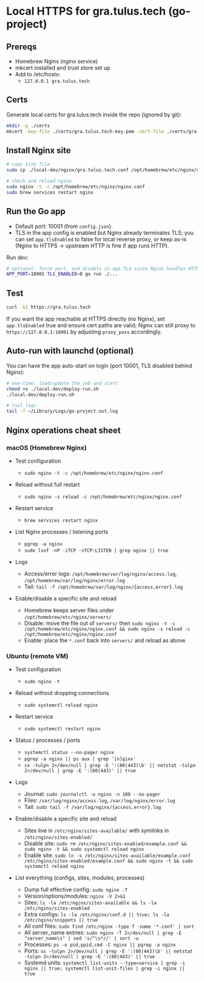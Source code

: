 # Local HTTPS for gra.tulus.tech (go-project)

## Prereqs
- Homebrew Nginx (nginx service)
- mkcert installed and trust store set up
- Add to /etc/hosts:
  - `127.0.0.1 gra.tulus.tech`

## Certs
Generate local certs for gra.tulus.tech inside the repo (ignored by git):

```zsh
mkdir -p ./certs
mkcert -key-file ./certs/gra.tulus.tech-key.pem -cert-file ./certs/gra.tulus.tech-cert.pem gra.tulus.tech localhost 127.0.0.1 ::1
```

## Install Nginx site

```zsh
# copy site file
sudo cp ./local-dev/nginx/gra.tulus.tech.conf /opt/homebrew/etc/nginx/servers/gra.tulus.tech.conf

# check and reload nginx
sudo nginx -t -c /opt/homebrew/etc/nginx/nginx.conf
sudo brew services restart nginx
```

## Run the Go app
- Default port: 10001 (from `config.json`).
- TLS in the app config is enabled but Nginx already terminates TLS; you can set `app.tlsEnabled` to false for local reverse proxy, or keep as-is (Nginx to HTTPS → upstream HTTP is fine if app runs HTTP).

Run dev:
```zsh
# optional: force port, and disable in-app TLS since Nginx handles HTTPS
APP_PORT=10001 TLS_ENABLED=0 go run ./...
```

## Test
```zsh
curl -kI https://gra.tulus.tech
```

If you want the app reachable at HTTPS directly (no Nginx), set `app.tlsEnabled` true and ensure cert paths are valid; Nginx can still proxy to `https://127.0.0.1:10001` by adjusting `proxy_pass` accordingly.

## Auto-run with launchd (optional)
You can have the app auto-start on login (port 10001, TLS disabled behind Nginx):

```zsh
# one-time: load/update the job and start
chmod +x ./local-dev/deploy-run.sh
./local-dev/deploy-run.sh

# tail logs
tail -f ~/Library/Logs/go-project.out.log
```

## Nginx operations cheat sheet

### macOS (Homebrew Nginx)

- Test configuration
  - `sudo nginx -t -c /opt/homebrew/etc/nginx/nginx.conf`

- Reload without full restart
  - `sudo nginx -s reload -c /opt/homebrew/etc/nginx/nginx.conf`

- Restart service
  - `brew services restart nginx`

- List Nginx processes / listening ports
  - `pgrep -a nginx`
  - `sudo lsof -nP -iTCP -sTCP:LISTEN | grep nginx || true`

- Logs
  - Access/error logs: `/opt/homebrew/var/log/nginx/access.log`, `/opt/homebrew/var/log/nginx/error.log`
  - Tail: `tail -f /opt/homebrew/var/log/nginx/{access,error}.log`

- Enable/disable a specific site and reload
  - Homebrew keeps server files under `/opt/homebrew/etc/nginx/servers/`
  - Disable: move the file out of `servers/` then `sudo nginx -t -c /opt/homebrew/etc/nginx/nginx.conf && sudo nginx -s reload -c /opt/homebrew/etc/nginx/nginx.conf`
  - Enable: place the `*.conf` back into `servers/` and reload as above

### Ubuntu (remote VM)

- Test configuration
  - `sudo nginx -t`

- Reload without dropping connections
  - `sudo systemctl reload nginx`

- Restart service
  - `sudo systemctl restart nginx`

- Status / processes / ports
  - `systemctl status --no-pager nginx`
  - `pgrep -a nginx || ps aux | grep '[n]ginx'`
  - `ss -tulpn 2>/dev/null | grep -E ':(80|443)\b' || netstat -tulpn 2>/dev/null | grep -E ':(80|443)' || true`

- Logs
  - Journal: `sudo journalctl -u nginx -n 100 --no-pager`
  - Files: `/var/log/nginx/access.log`, `/var/log/nginx/error.log`
  - Tail: `sudo tail -f /var/log/nginx/{access,error}.log`

- Enable/disable a specific site and reload
  - Sites live in `/etc/nginx/sites-available/` with symlinks in `/etc/nginx/sites-enabled/`
  - Disable site: `sudo rm /etc/nginx/sites-enabled/example.conf && sudo nginx -t && sudo systemctl reload nginx`
  - Enable site: `sudo ln -s /etc/nginx/sites-available/example.conf /etc/nginx/sites-enabled/example.conf && sudo nginx -t && sudo systemctl reload nginx`

- List everything (configs, sites, modules, processes)
  - Dump full effective config: `sudo nginx -T`
  - Version/options/modules: `nginx -V 2>&1`
  - Sites: `ls -la /etc/nginx/sites-available && ls -la /etc/nginx/sites-enabled`
  - Extra configs: `ls -la /etc/nginx/conf.d || true; ls -la /etc/nginx/snippets || true`
  - All conf files: `sudo find /etc/nginx -type f -name '*.conf' | sort`
  - All server_name entries: `sudo nginx -T 2>/dev/null | grep -E "server_name\s" | sed 's/^\s*//' | sort -u`
  - Processes: `ps -o pid,ppid,cmd -C nginx || pgrep -a nginx`
  - Ports: `ss -tulpn 2>/dev/null | grep -E ':(80|443)\b' || netstat -tulpn 2>/dev/null | grep -E ':(80|443)' || true`
  - Systemd units: `systemctl list-units --type=service | grep -i nginx || true; systemctl list-unit-files | grep -i nginx || true`
